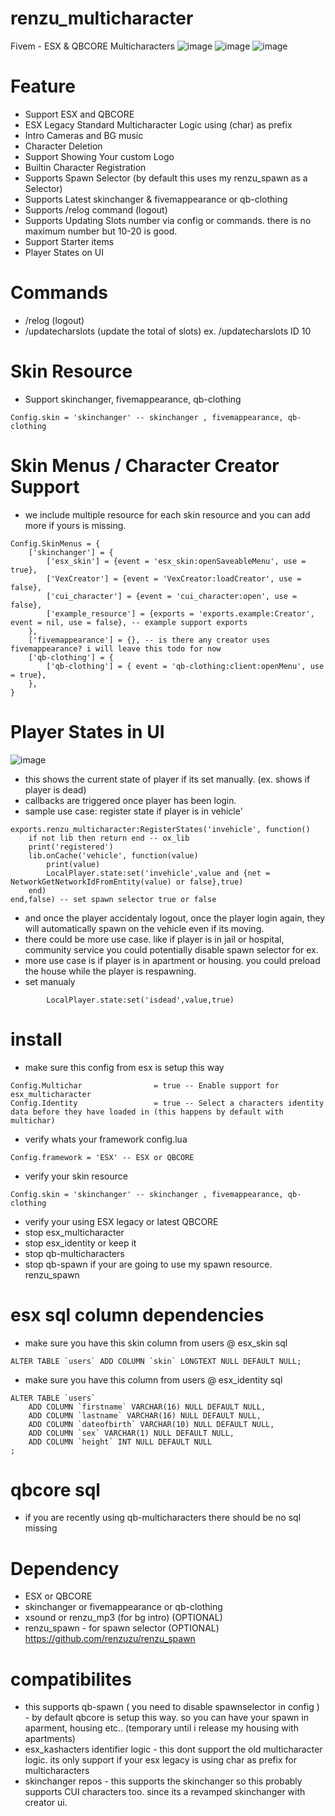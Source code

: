 # renzu_multicharacter
Fivem - ESX &amp; QBCORE Multicharacters
![image](https://user-images.githubusercontent.com/82306584/204109418-19518fb1-f2d3-4818-86b4-f41b21f423c3.png)
![image](https://user-images.githubusercontent.com/82306584/204109522-ad386b70-eeef-4a4c-8b84-f1d190e6a189.png)
![image](https://user-images.githubusercontent.com/82306584/204109548-2ce22080-4279-4e26-a4ca-d8e120e021ac.png)

# Feature
- Support ESX and QBCORE
- ESX Legacy Standard Multicharacter Logic using (char) as prefix
- Intro Cameras and BG music
- Character Deletion
- Support Showing Your custom Logo
- Builtin Character Registration
- Supports Spawn Selector (by default this uses my renzu_spawn as a Selector)
- Supports Latest skinchanger & fivemappearance or qb-clothing
- Supports /relog command (logout)
- Supports Updating Slots number via config or commands. there is no maximum number but 10-20 is good.
- Support Starter items
- Player States on UI

# Commands
- /relog (logout)
- /updatecharslots (update the total of slots) ex. /updatecharslots ID 10

# Skin Resource
- Support skinchanger, fivemappearance, qb-clothing
```
Config.skin = 'skinchanger' -- skinchanger , fivemappearance, qb-clothing
```
# Skin Menus / Character Creator Support
- we include multiple resource for each skin resource and you can add more if yours is missing.
```
Config.SkinMenus = {
	['skinchanger'] = {
		['esx_skin'] = {event = 'esx_skin:openSaveableMenu', use = true},
		['VexCreator'] = {event = 'VexCreator:loadCreator', use = false},
		['cui_character'] = {event = 'cui_character:open', use = false},
		['example_resource'] = {exports = 'exports.example:Creator', event = nil, use = false}, -- example support exports
	},
	['fivemappearance'] = {}, -- is there any creator uses fivemappearance? i will leave this todo for now
	['qb-clothing'] = {
		['qb-clothing'] = { event = 'qb-clothing:client:openMenu', use = true},
	},
}
```

# Player States in UI
![image](https://user-images.githubusercontent.com/82306584/204421392-1f1df56b-60c2-483c-ba14-a5c7bd802f92.png)
- this shows the current state of player if its set manually. (ex. shows if player is dead)
- callbacks are triggered once player has been login.
- sample use case: register state if player is in vehicle'
```
exports.renzu_multicharacter:RegisterStates('invehicle', function()
 	if not lib then return end -- ox_lib
 	print('registered')
 	lib.onCache('vehicle', function(value)
 		print(value)
 		LocalPlayer.state:set('invehicle',value and {net = NetworkGetNetworkIdFromEntity(value) or false},true)
 	end)
end,false) -- set spawn selector true or false
```
- and once the player accidentaly logout, once the player login again, they will automatically spawn on the vehicle even if its moving.
- there could be more use case. like if player is in jail or hospital, community service you could potentially disable spawn selector for ex.
- more use case is if player is in apartment or housing. you could preload the house while the player is respawning.
- set manualy

```
 		LocalPlayer.state:set('isdead',value,true)
```

# install

-  make sure this config from esx is setup this way
```
Config.Multichar                = true -- Enable support for esx_multicharacter
Config.Identity                 = true -- Select a characters identity data before they have loaded in (this happens by default with multichar)
```
- verify whats your framework config.lua
```
Config.framework = 'ESX' -- ESX or QBCORE
```
- verify your skin resource
```
Config.skin = 'skinchanger' -- skinchanger , fivemappearance, qb-clothing
```
- verify your using ESX legacy or latest QBCORE
- stop esx_multicharacter
- stop esx_identity or keep it
- stop qb-multicharacters
- stop qb-spawn if your are going to use my spawn resource. renzu_spawn

# esx sql column dependencies
- make sure you have this skin column from users @ esx_skin sql
``` 
ALTER TABLE `users` ADD COLUMN `skin` LONGTEXT NULL DEFAULT NULL;
```
- make sure you have this column from users @ esx_identity sql
```
ALTER TABLE `users`
	ADD COLUMN `firstname` VARCHAR(16) NULL DEFAULT NULL,
	ADD COLUMN `lastname` VARCHAR(16) NULL DEFAULT NULL,
	ADD COLUMN `dateofbirth` VARCHAR(10) NULL DEFAULT NULL,
	ADD COLUMN `sex` VARCHAR(1) NULL DEFAULT NULL,
	ADD COLUMN `height` INT NULL DEFAULT NULL
;
```

# qbcore sql 
- if you are recently using qb-multicharacters there should be no sql missing


# Dependency
- ESX or QBCORE
- skinchanger or fivemappearance or qb-clothing
- xsound or renzu_mp3 (for bg intro) (OPTIONAL)
- renzu_spawn - for spawn selector (OPTIONAL) https://github.com/renzuzu/renzu_spawn

# compatibilites
- this supports qb-spawn ( you need to disable spawnselector in config ) - by default qbcore is setup this way. so you can have your spawn in aparment, housing etc.. (temporary until i release my housing with apartments)
- esx_kashacters identifier logic - this dont support the old multicharacter logic. its only support if your esx legacy is using char as prefix for multicharacters
- skinchanger repos - this supports the skinchanger so this probably supports CUI characters too. since its a revamped skinchanger with creator ui.
